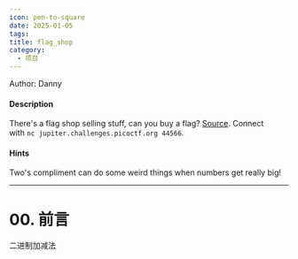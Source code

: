 ```yaml
---
icon: pen-to-square
date: 2025-01-05
tags: 
title: flag_shop
category:
  - 项目
---
```

Author: Danny

#### Description

There's a flag shop selling stuff, can you buy a flag? [Source](https://jupiter.challenges.picoctf.org/static/dd28f0987f28c894f35d5d48564c3402/store.c). Connect with `nc jupiter.challenges.picoctf.org 44566`.
#### Hints
Two's compliment can do some weird things when numbers get really big!

----
# 00. 前言
二进制加减法